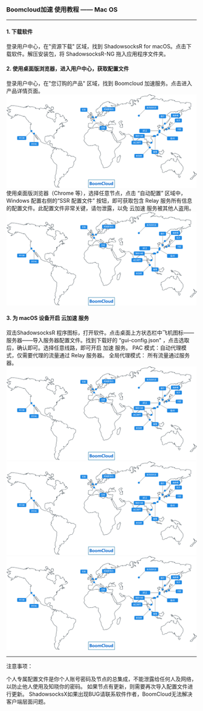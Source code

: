 ### Boomcloud加速 使用教程 —— Mac OS
- - - - -
#### 1. 下载软件
登录用户中心，在"资源下载" 区域，找到 ShadowsocksR for macOS。点击下载软件。解压安装包，将 ShadowsocksR-NG 拖入应用程序文件夹。
#### 2. 使用桌面版浏览器，进入用户中心，获取配置文件
登录用户中心，在"您订购的产品" 区域，找到 Boomcloud 加速服务。点击进入产品详情页面。
![](/assets/map.svg)
使用桌面版浏览器（Chrome 等），选择任意节点，点击 “自动配置” 区域中，Windows 配置右侧的“SSR 配置文件” 按钮，即可获取包含 Relay 服务所有信息的配置文件。此配置文件非常关键，请勿泄露，以免 云加速 服务被其他人盗用。
![](/assets/map.svg)
#### 3. 为 macOS 设备开启 云加速 服务
双击ShadowsocksR 程序图标，打开软件。点击桌面上方状态栏中飞机图标——服务器——导入服务器配置文件。找到下载好的 “gui-config.json" ，点击选取后，确认即可。选择任意线路，即可开启 加速 服务。
PAC 模式：自动代理模式，仅需要代理的流量通过 Relay 服务器。
全局代理模式： 所有流量通过服务器。
![](/assets/map.svg)
![](/assets/map.svg)
![](/assets/map.svg)
- - - - --
注意事项：

个人专属配置文件是你个人账号密码及节点的总集成，不能泄露给任何人及网络，以防止他人使用及知晓你的密码。
如果节点有更新，则需要再次导入配置文件进行更新。
ShadowsocksX如果出现BUG请联系软件作者，BoomCloud无法解决客户端层面问题。